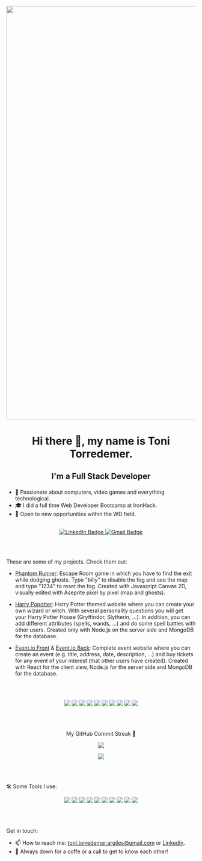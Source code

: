 
<p align="center"> <img width="1100" height="auto" src="https://github.com/tonitoar/tonitoar/assets/129649659/70e6319e-d0eb-4965-a492-b6d2d2a73c35"> </p>


# <p align="center">Hi there 👋, my name is Toni Torredemer. </p>
## <p align="center"> I'm a Full Stack Developer </p>


- 🔭 Passionate about computers, video games and everything technological.
- 🎓 I did a full time Web Developer Bootcamp at IronHack.
- 🔎 Open to new opportunities within the WD field.
<br/><br/>

<div id="badges" align="center">
<a href="https://www.linkedin.com/in/toni-torredemer-argil%C3%A9s-61b444151/">
<img src="https://img.shields.io/badge/LinkedIn-blue?style=for-the-badge&logo=linkedin&logoColor=white" alt="LinkedIn Badge"/>
</a>
<a href="mailto: toni.torredemer.argiles@gmail.com">
<img src="https://img.shields.io/badge/Gmail-D14836?style=for-the-badge&logo=gmail&logoColor=white" alt="Gmail Badge"/>
</a>
</div>

<br/><br/>

These are some of my projects. Check them out: 

- [Phantom Runner](https://kitschest.github.io/phantom-runner/): Escape Room game in which you have to find the exit while dodging ghosts. Type "billy" to disable the fog and see the map and type "1234" to reset the fog. Created with Javascript Canvas 2D, visually edited with Aseprite pixel by pixel (map and ghosts). 

- [Harry Popotter](https://github.com/tonitoar/Harry-Popotter): Harry Potter themed website where you can create your own wizard or witch. With several personality questions you will get your Harry Potter House (Gryffindor, Slytherin, ...). In addition, you can add different attributes (spells, wands, ...) and do some spell battles with other users. Created only with Node.js on the server side and MongoDB for the database. 

- [Event.io Front](https://github.com/tonitoar/eventio-front.git) & [Event.io Back](https://github.com/tonitoar/eventio-back): Complete event website where you can create an event (e.g. title, address, date, description, ...) and buy tickets for any event of your interest (that other users have created). Created with React for the client view, Node.js for the server side and MongoDB for the database. 

<br/><br/>

<p align="center">
<img src="https://img.shields.io/badge/javascript-%23323330.svg?style=for-the-badge&logo=javascript&logoColor=%23F7DF1E"/>
<img src="https://img.shields.io/badge/html-%23E34F26.svg?style=for-the-badge&logo=html5&logoColor=white"/>
<img src="https://img.shields.io/badge/css-%231572B6.svg?style=for-the-badge&logo=css3&logoColor=white"/>
<img src="https://img.shields.io/badge/MongoDB-%234ea94b.svg?style=for-the-badge&logo=mongodb&logoColor=white"/>
<img src="https://img.shields.io/badge/express.js-%23404d59.svg?style=for-the-badge&logo=express&logoColor=%2361DAFB"/>
<img src="https://img.shields.io/badge/react-%2320232a.svg?style=for-the-badge&logo=react&logoColor=%2361DAFB"/>
<img src="https://img.shields.io/badge/node.js-6DA55F?style=for-the-badge&logo=node.js&logoColor=white"/>
<img src="https://img.shields.io/badge/tailwindcss-%2338B2AC.svg?style=for-the-badge&logo=tailwind-css&logoColor=white"/>
<img src="https://img.shields.io/badge/bootstrap-%238511FA.svg?style=for-the-badge&logo=bootstrap&logoColor=white"/>
<img src="https://img.shields.io/badge/GitHub-181717.svg?style=for-the-badge&logo=GitHub&logoColor=white"/>
</p>

<br/><br/>

<p align="center">
<!-- <img src="https://www.codewars.com/users/miguelpalospou/badges/large">-->
</p>
<p align="center">My GitHub Commit Streak 🚀</p>

<p align="center"><img src="https://github-readme-streak-stats.herokuapp.com/?user=tonitoar&theme=dark"></p> 
<p align="center"><img src="https://github-readme-stats.vercel.app/api?username=tonitoar&show_icons=true&theme=dark"></p>

<br/><br/>

🛠 Some Tools I use:
<p align="center">
<img src="https://img.shields.io/badge/NPM-%23CB3837.svg?style=for-the-badge&logo=npm&logoColor=white"/>
<img src="https://img.shields.io/badge/yarn-%232C8EBB.svg?style=for-the-badge&logo=yarn&logoColor=white"/>
<img src="https://img.shields.io/badge/NODEMON-%23323330.svg?style=for-the-badge&logo=nodemon&logoColor=%BBDEAD"/>
<img src="https://img.shields.io/badge/JWT-black?style=for-the-badge&logo=JSON%20web%20tokens"/>
<img src="https://img.shields.io/badge/Postman-FF6C37?style=for-the-badge&logo=postman&logoColor=white"/>
<img src="https://img.shields.io/badge/netlify-%23000000.svg?style=for-the-badge&logo=netlify&logoColor=#00C7B7"/>
<img src="https://img.shields.io/badge/docker-%230db7ed.svg?style=for-the-badge&logo=docker&logoColor=white"/>
<img src="https://img.shields.io/badge/Aseprite-FFFFFF?style=for-the-badge&logo=Aseprite&logoColor=#7D929E"/>
<img src="https://img.shields.io/badge/power_bi-F2C811?style=for-the-badge&logo=powerbi&logoColor=black"/>
<img src="https://img.shields.io/badge/Visual%20Studio%20Code-0078d7.svg?style=for-the-badge&logo=visual-studio-code&logoColor=white"/>
</p>
<br/><br/>

Get in touch:

* 📫 How to reach me: <a href = "mailto: toni.torredemer.argiles@gmail.com">toni.torredemer.argiles@gmail.com</a> or <a href="https://www.linkedin.com/in/toni-torredemer-argil%C3%A9s-61b444151/">LinkedIn</a>.
* 💬 Always down for a coffe or a call to get to know each other!
